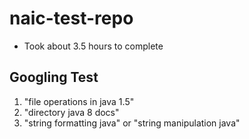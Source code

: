 # naic-test-repo

* Took about 3.5 hours to complete

## Googling Test
1. "file operations in java 1.5"
2. "directory java 8 docs"
3. "string formatting java" or "string manipulation java"
